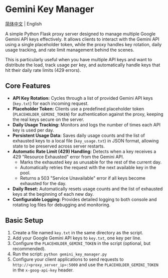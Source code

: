 # Gemini Key Manager

[简体中文](README_zh.md) | English

A simple Python Flask proxy server designed to manage multiple Google Gemini API keys effectively. It allows clients to interact with the Gemini API using a single placeholder token, while the proxy handles key rotation, daily usage tracking, and rate limit management behind the scenes.

This is particularly useful when you have multiple API keys and want to distribute the load, track usage per key, and automatically handle keys that hit their daily rate limits (429 errors).

## Core Features

*   **API Key Rotation:** Cycles through a list of provided Gemini API keys (`key.txt`) for each incoming request.
*   **Placeholder Token:** Clients use a predefined placeholder token (`PLACEHOLDER_GEMINI_TOKEN`) for authentication against the proxy, keeping the real keys secure on the server.
*   **Daily Usage Tracking:** Monitors and logs the number of times each API key is used per day.
*   **Persistent Usage Data:** Saves daily usage counts and the list of exhausted keys to a local file (`key_usage.txt`) in JSON format, allowing state to be preserved across server restarts.
*   **Automatic Rate Limit (429) Handling:** Detects when a key receives a 429 "Resource Exhausted" error from the Gemini API.
    *   Marks the exhausted key as unusable for the rest of the current day.
    *   Automatically retries the request with the next available key in the pool.
    *   Returns a 503 "Service Unavailable" error if all keys become exhausted for the day.
*   **Daily Reset:** Automatically resets usage counts and the list of exhausted keys at the beginning of each new day.
*   **Configurable Logging:** Provides detailed logging to both console and rotating log files for debugging and monitoring.

## Basic Setup

1.  Create a file named `key.txt` in the same directory as the script.
2.  Add your Google Gemini API keys to `key.txt`, one key per line.
3.  Configure the `PLACEHOLDER_GEMINI_TOKEN` in the script (optional, but recommended).
4.  Run the script: `python gemini_key_manager.py`
5.  Configure your client applications to send requests to `http://<proxy_server_ip>:5000` and use the `PLACEHOLDER_GEMINI_TOKEN` in the `x-goog-api-key` header.
